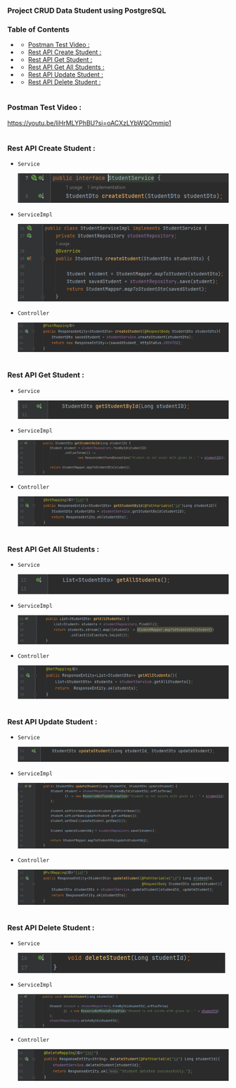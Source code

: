 ### Project CRUD Data Student using PostgreSQL
### Table of Contents

- [](#)
    - [ Postman Test Video :](#-postman-test-video-)
- [](#-1)
    - [ Rest API Create Student :](#-rest-api-create-student-)
- [](#-2)
    - [ Rest API Get Student :](#-rest-api-get-student-)
- [](#-3)
    - [ Rest API Get All Students :](#-rest-api-get-all-students-)
- [](#-4)
    - [ Rest API Update Student :](#-rest-api-update-student-)
- [](#-5)
    - [ Rest API Delete Student :](#-rest-api-delete-student-)

#
### <a name="test"></a> Postman Test Video :
https://youtu.be/liHrMLYPhBU?si=oACXzLYbWQOmmjp1


#
### <a name="create"></a> Rest API Create Student :
* `Service` 
  
  ![](img/1.1.png)
  
* `ServiceImpl` 
  
    ![](img/1.2.png)

* `Controller`
  
    ![](img/1.3.png)

#
### <a name="get"></a> Rest API Get Student :
* `Service` 
  
    ![](img/2.1.png)
  
* `ServiceImpl` 
  
    ![](img/2.2.png)

* `Controller`
  
    ![](img/2.3.png)


#
### <a name="getAll"></a> Rest API Get All Students :
* `Service` 
  
  ![](img/3.1.png)
  
* `ServiceImpl` 
  
    ![](img/3.2.png)

* `Controller`
  
    ![](img/3.3.png)

#
### <a name="update"></a> Rest API Update Student :
* `Service` 
  
    ![](img/4.1.png)
  
* `ServiceImpl` 
  
    ![](img/4.2.png)

* `Controller`
  
    ![](img/4.3.png)

#
### <a name="delete"></a> Rest API Delete Student :
* `Service` 
  
    ![](img/5.1.png)
  
* `ServiceImpl` 
  
    ![](img/5.2.png)

* `Controller`
  
    ![](img/5.3.png)